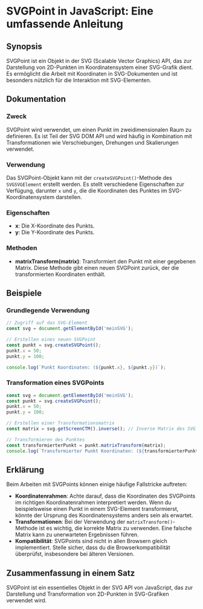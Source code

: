 <!--
Meta Description: # SVGPoint in JavaScript: Eine umfassende Anleitung ## Synopsis SVGPoint ist ein Objekt in der SVG (Scalable Vector Graphics) API, das zur Darstellung...
Meta Keywords: svg, punkt, die, der, des
-->

# SVGPoint in JavaScript: Eine umfassende Anleitung

## Synopsis
SVGPoint ist ein Objekt in der SVG (Scalable Vector Graphics) API, das zur Darstellung von 2D-Punkten im Koordinatensystem einer SVG-Grafik dient. Es ermöglicht die Arbeit mit Koordinaten in SVG-Dokumenten und ist besonders nützlich für die Interaktion mit SVG-Elementen.

## Dokumentation
### Zweck
SVGPoint wird verwendet, um einen Punkt im zweidimensionalen Raum zu definieren. Es ist Teil der SVG DOM API und wird häufig in Kombination mit Transformationen wie Verschiebungen, Drehungen und Skalierungen verwendet.

### Verwendung
Das SVGPoint-Objekt kann mit der `createSVGPoint()`-Methode des `SVGSVGElement` erstellt werden. Es stellt verschiedene Eigenschaften zur Verfügung, darunter `x` und `y`, die die Koordinaten des Punktes im SVG-Koordinatensystem darstellen.

### Eigenschaften
- **x**: Die X-Koordinate des Punkts.
- **y**: Die Y-Koordinate des Punkts.

### Methoden
- **matrixTransform(matrix)**: Transformiert den Punkt mit einer gegebenen Matrix. Diese Methode gibt einen neuen SVGPoint zurück, der die transformierten Koordinaten enthält.

## Beispiele
### Grundlegende Verwendung
```javascript
// Zugriff auf das SVG-Element
const svg = document.getElementById('meinSVG');

// Erstellen eines neuen SVGPoint
const punkt = svg.createSVGPoint();
punkt.x = 50;
punkt.y = 100;

console.log(`Punkt Koordinaten: (${punkt.x}, ${punkt.y})`);
```

### Transformation eines SVGPoints
```javascript
const svg = document.getElementById('meinSVG');
const punkt = svg.createSVGPoint();
punkt.x = 50;
punkt.y = 100;

// Erstellen einer Transformationsmatrix
const matrix = svg.getScreenCTM().inverse(); // Inverse Matrix des SVG

// Transformieren des Punktes
const transformierterPunkt = punkt.matrixTransform(matrix);
console.log(`Transformierter Punkt Koordinaten: (${transformierterPunkt.x}, ${transformierterPunkt.y})`);
```

## Erklärung
Beim Arbeiten mit SVGPoints können einige häufige Fallstricke auftreten:
- **Koordinatenrahmen**: Achte darauf, dass die Koordinaten des SVGPoints im richtigen Koordinatenrahmen interpretiert werden. Wenn du beispielsweise einen Punkt in einem SVG-Element transformierst, könnte der Ursprung des Koordinatensystems anders sein als erwartet.
- **Transformationen**: Bei der Verwendung der `matrixTransform()`-Methode ist es wichtig, die korrekte Matrix zu verwenden. Eine falsche Matrix kann zu unerwarteten Ergebnissen führen.
- **Kompatibilität**: SVGPoints sind nicht in allen Browsern gleich implementiert. Stelle sicher, dass du die Browserkompatibilität überprüfst, insbesondere bei älteren Versionen.

## Zusammenfassung in einem Satz
SVGPoint ist ein essentielles Objekt in der SVG API von JavaScript, das zur Darstellung und Transformation von 2D-Punkten in SVG-Grafiken verwendet wird.